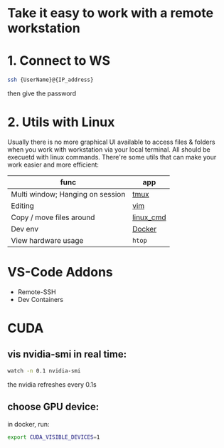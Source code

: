 # Take it easy to work with a remote workstation

# 1. Connect to WS
```bash
ssh {UserName}@{IP_address}
```
then give the password

# 2. Utils with Linux
Usually there is no more graphical UI available to access files & folders when you work with workstation via your local terminal. All should be execuetd with linux commands. There're some utils that can make your work easier and more efficient:

| func                     | app                       |
| ------------------------ | ------------------------- |
| Multi window; Hanging on session             | [tmux](tmux.md)           |
| Editing                  | [vim](vim.md)           |
| Copy / move files around | [linux_cmd](linux_cmd.md) |
| Dev env                  | [Docker](docker.md)       |
| View hardware usage      | `htop`                    |

# VS-Code Addons
- Remote-SSH
- Dev Containers

# CUDA
## vis nvidia-smi in real time:
```bash
watch -n 0.1 nvidia-smi
```
the nvidia refreshes every 0.1s

## choose GPU device:
in docker, run:
```bash
export CUDA_VISIBLE_DEVICES=1
```
